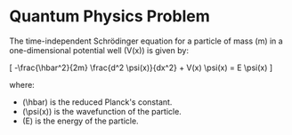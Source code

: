 # Quantum Physics Problem

The time-independent Schrödinger equation for a particle of mass \(m\) in a one-dimensional potential well \(V(x)\) is given by:

\[
-\frac{\hbar^2}{2m} \frac{d^2 \psi(x)}{dx^2} + V(x) \psi(x) = E \psi(x)
\]

where:
- \(\hbar\) is the reduced Planck's constant.
- \(\psi(x)\) is the wavefunction of the particle.
- \(E\) is the energy of the particle.